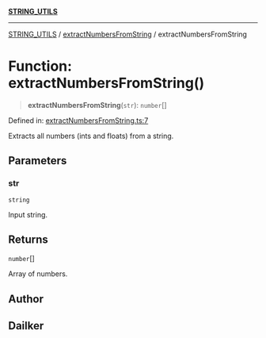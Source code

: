 [**STRING_UTILS**](../../README.md)

***

[STRING_UTILS](../../README.md) / [extractNumbersFromString](../README.md) / extractNumbersFromString

# Function: extractNumbersFromString()

> **extractNumbersFromString**(`str`): `number`[]

Defined in: [extractNumbersFromString.ts:7](https://github.com/dailker/everyutil/blob/b7f22b082046077d9fa17a48e94d4c255288033b/src/string/extractNumbersFromString.ts#L7)

Extracts all numbers (ints and floats) from a string.

## Parameters

### str

`string`

Input string.

## Returns

`number`[]

Array of numbers.

## Author

## Dailker
